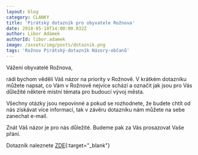 ```yaml
---
layout: blog
category: CLANKY
title: 'Pirátský dotazník pro obyvatele Rožnova'
date: 2018-05-18T14:00:00.032Z
author: Libor Adámek
authorId: libor.adamek
image: /assets/img/posts/dotaznik.png
tags: 'Rožnov Pirátský-dotazník Názory-občanů'
---
```

Vážení obyvatelé Rožnova,

rádi bychom věděli Váš názor na priority v Rožnově. V krátkém dotazníku můžete napsat, co Vám v Rožnově nejvíce schází a označit jak jsou pro Vás důležité některé místní témata pro budoucí vývoj města.

Všechny otázky jsou nepovinné a pokud se rozhodnete, že budete chtít od nás získávat více informací, tak v závěru dotazníku nám můžete na sebe zanechat e-mail. 

Znát Váš názor je pro nás důležité. Budeme pak za Vás prosazovat Vaše přání.

Dotazník naleznete [ZDE](https://goo.gl/forms/GFo0TFb5T1oOdviA3){:target="_blank"}
